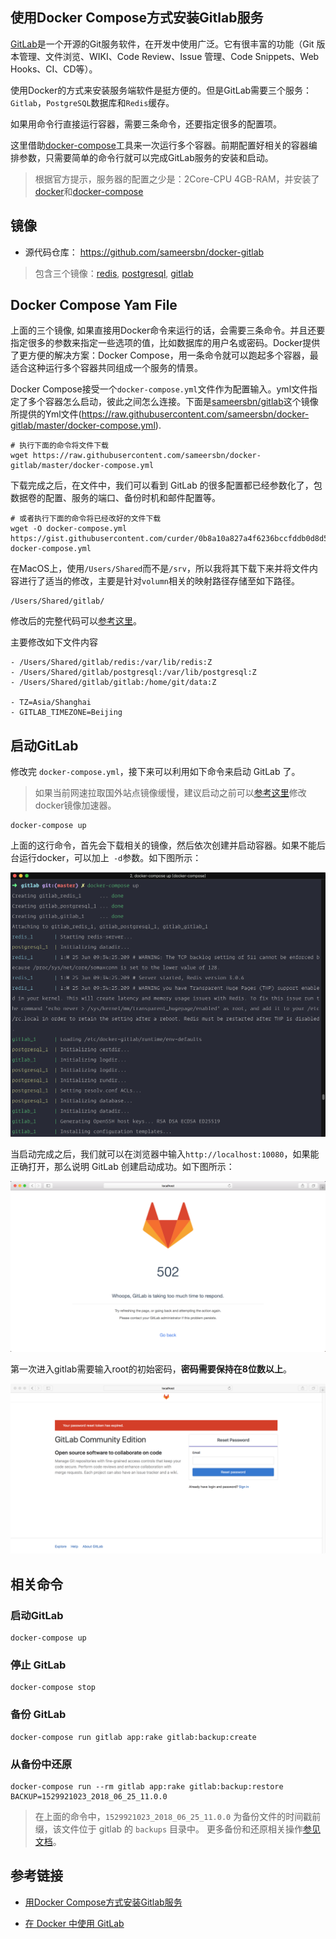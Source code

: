 ## 使用Docker Compose方式安装Gitlab服务

[GitLab](https://about.gitlab.com/)是一个开源的Git服务软件，在开发中使用广泛。它有很丰富的功能（Git 版本管理、文件浏览、WIKI、Code Review、Issue 管理、Code Snippets、Web Hooks、CI、CD等）。

使用Docker的方式来安装服务端软件是挺方便的。但是GitLab需要三个服务：`Gitlab`，`PostgreSQL`数据库和`Redis`缓存。

如果用命令行直接运行容器，需要三条命令，还要指定很多的配置项。

这里借助[docker-compose](https://docs.docker.com/compose/)工具来一次运行多个容器。前期配置好相关的容器编排参数，只需要简单的命令行就可以完成GitLab服务的安装和启动。

> 根据官方提示，服务器的配置之少是：2Core-CPU 4GB-RAM，并安装了[docker](https://yeasy.gitbooks.io/docker_practice/content/install/)和[docker-compose](https://yeasy.gitbooks.io/docker_practice/content/compose/install.html)

## 镜像

* 源代码仓库： https://github.com/sameersbn/docker-gitlab

> 包含三个镜像：[redis](https://registry.hub.docker.com/u/sameersbn/redis/), [postgresql](https://hub.docker.com/r/sameersbn/postgresql/), [gitlab](https://registry.hub.docker.com/u/sameersbn/gitlab/)

## Docker Compose Yam File

上面的三个镜像, 如果直接用Docker命令来运行的话，会需要三条命令。并且还要指定很多的参数来指定一些选项的值，比如数据库的用户名或密码。Docker提供了更方便的解决方案：Docker Compose，用一条命令就可以跑起多个容器，最适合这种运行多个容器共同组成一个服务的情景。

Docker Compose接受一个`docker-compose.yml`文件作为配置输入。yml文件指定了多个容器怎么启动，彼此之间怎么连接。下面是[sameersbn/gitlab](https://github.com/sameersbn/docker-gitlab)这个镜像所提供的Yml文件(https://raw.githubusercontent.com/sameersbn/docker-gitlab/master/docker-compose.yml).

```
# 执行下面的命令将文件下载
wget https://raw.githubusercontent.com/sameersbn/docker-gitlab/master/docker-compose.yml
```
下载完成之后，在文件中，我们可以看到 GitLab 的很多配置都已经参数化了，包数据卷的配置、服务的端口、备份时机和邮件配置等。

```
# 或者执行下面的命令将已经改好的文件下载
wget -O docker-compose.yml https://gist.githubusercontent.com/curder/0b8a10a827a4f6236bccfddb0d8d5c46/raw/787cb4160caf73993a1d76b8d159c9024a5e3002/gitlab-docker-compose.yml
```

在MacOS上，使用`/Users/Shared`而不是`/srv`，所以我将其下载下来并将文件内容进行了适当的修改，主要是针对`volumn`相关的映射路径存储至如下路径。

```
/Users/Shared/gitlab/
```

修改后的完整代码可以[参考这里](https://gist.github.com/curder/0b8a10a827a4f6236bccfddb0d8d5c46)。

主要修改如下文件内容
```
- /Users/Shared/gitlab/redis:/var/lib/redis:Z
- /Users/Shared/gitlab/postgresql:/var/lib/postgresql:Z
- /Users/Shared/gitlab/gitlab:/home/git/data:Z

- TZ=Asia/Shanghai
- GITLAB_TIMEZONE=Beijing
```

## 启动GitLab

修改完 `docker-compose.yml`，接下来可以利用如下命令来启动 GitLab 了。

> 如果当前网速拉取国外站点镜像缓慢，建议启动之前可以[参考这里](https://yeasy.gitbooks.io/docker_practice/install/mirror.html)修改docker镜像加速器。

```
docker-compose up
```

上面的这行命令，首先会下载相关的镜像，然后依次创建并启动容器。如果不能后台运行docker，可以加上` -d`参数。如下图所示：

![](/assets/docker/docker-compose-gitlab-image.png)

当启动完成之后，我们就可以在浏览器中输入`http://localhost:10080`，如果能正确打开，那么说明 GitLab 创建启动成功。如下图所示：

![](/assets/docker/docker-compose-gitlab-image-502-error.png)

第一次进入gitlab需要输入root的初始密码，**密码需要保持在8位数以上**。

![](/assets/docker/docker-compose-gitlab-image-need-reset-password.png)

## 相关命令

### 启动GitLab
```
docker-compose up
```

### 停止 GitLab

```
docker-compose stop
```

### 备份 GitLab

```
docker-compose run gitlab app:rake gitlab:backup:create
```

### 从备份中还原

```
docker-compose run --rm gitlab app:rake gitlab:backup:restore BACKUP=1529921023_2018_06_25_11.0.0
```
> 在上面的命令中，`1529921023_2018_06_25_11.0.0` 为备份文件的时间戳前缀，该文件位于 gitlab 的 `backups` 目录中。
> 更多备份和还原相关操作[参见文档](https://github.com/sameersbn/docker-gitlab/blob/master/README.md#restoring-backups)。

## 参考链接

* [用Docker Compose方式安装Gitlab服务](http://wuyijun.cn/yong-dockerfang-shi-an-zhuang-gitlabfu-wu/)

* [在 Docker 中使用 GitLab](http://beyondvincent.com/2016/09/19/2016-09-17-use-gitlab-with-docker/)
